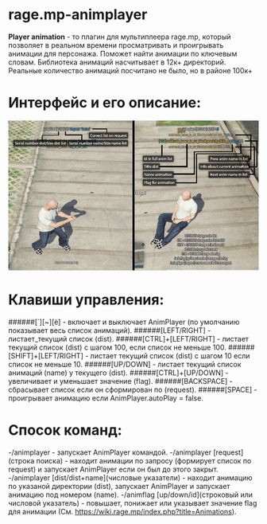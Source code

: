 # rage.mp-animplayer
**Player animation** - то плагин для мультиплеера rage.mp, который позволяет в реальном времени просматривать и проигрывать анимации для персонажа.
Поможет найти анимации по ключевым словам. Библиотека анимаций насчитывает в 12к+ директорий. Реальные количество анимаций посчитано не было, но в районе 100к+

Интерфейс и его описание:
=====================
![Иллюстрация интерфейса с кратким описанием](https://github.com/TurEduard/rage.mp-animplayer/blob/master/gui.png)

Клавиши управления:
=====================
######[\`][\~][ё] - включает и выключает AnimPlayer (по умолчанию показывает весь список анимаций).
######[LEFT/RIGHT] - листает_текущий список (dist).
######[CTRL]+[LEFT/RIGHT] -  листает текущий список (dist) с шагом 100, если список не меньше 100.
######[SHIFT]+[LEFT/RIGHT] - листает текущий список (dist) с шагом 10 если список не меньше 10.
######[UP/DOWN] - листает текущий список анимаций (name) у текущего (dist).
######[CTRL]+[UP/DOWN] - увеличивает и уменьшает значение (flag).
######[BACKSPACE] - сбрасывает список если он сформирован по (request).
######[SPACE] - проигрывает анимацию если AnimPlayer.autoPlay = false.

Спосок команд:
=====================
-/animplayer - запускает AnimPlayer командой.
-/animplayer [request]\(строка поиска\) - находит анимации по запросу (формирует список по request) и запускает AnimPlayer если он был до этого закрыт.
-/animplayer [dist/dist+name]\(числовые указатели\) - находит анимацию по указаной директории (dist), запускает AnimPlayer и запускает анимацию под номером (name).
-/animflag [up/down/id]\(строковый или числовой указатель\) - повышает, понижает или указывает значение flag для анимации (См. <https://wiki.rage.mp/index.php?title=Animations>).


